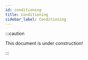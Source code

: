 ```yaml
---
id: conditioning
title: Conditioning
sidebar_label: Conditioning
---
```


:::caution

This document is under construction!

:::
